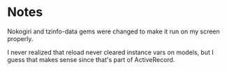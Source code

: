 # Notes
Nokogiri and tzinfo-data gems were changed to make it run on my screen properly.


I never realized that reload never cleared instance vars on models,
but I guess that makes sense since that's part of ActiveRecord.